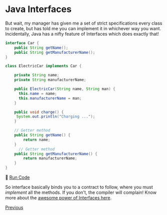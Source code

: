 # Java Interfaces

But wait, my manager has given me a set of strict specifications every class to create, but has told me you can implement it in whichever way you want. Incidentally, Java has a nifty feature of Interfaces which does exactly that!

```java
interface Car {
    public String getName();
    public String getManufacturerName();
}

class ElectricCar implements Car {

    private String name;
    private String manufacturerName;

    public ElectricCar(String name, String man) {
      this.name = name;
      this.manufacturerName = man;
    }

    public void charge() {
     System.out.println("Charging ...");
    }

    // Getter method
    public String getName() {
        return name;
    }
      // Getter method
    public String getManufacturerName() {
        return manufacturerName;
    }
}
```

:rocket: [Run Code](https://repl.it/CJZa/0)

So interface basically binds you to a contract to follow, where you must _implement_ all the methods. If you don't, the compiler will complain! Know more about the [awesome power of Interfaces here](Java-Interfaces).

[Previous](Java-Basics)
